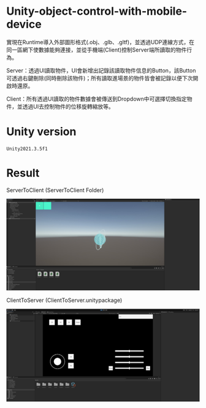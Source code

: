 # Unity-object-control-with-mobile-device

實現在Runtime導入外部圖形格式(.obj、.glb、.gltf)，並透過UDP連線方式，在同一區網下使數據能夠連接，並從手機端(Client)控制Server端所讀取的物件行為。

Server：透過UI讀取物件，UI會新增出記錄該讀取物件信息的Button，該Button可透過右鍵刪除(同時刪除該物件)；所有讀取進場景的物件皆會被記錄以便下次開啟時還原。

Client：所有透過UI讀取的物件數據會被傳送到Dropdown中可選擇切換指定物件，並透過UI去控制物件的位移旋轉縮放等。

# Unity version

```
Unity2021.3.5f1
```

# Result

ServerToClient (ServerToClient Folder)

![image](https://github.com/kairaun/Unity-object-control-with-mobile-device/blob/main/pic/Server.jpg)  

ClientToServer (ClientToServer.unitypackage)

![image](https://github.com/kairaun/Unity-object-control-with-mobile-device/blob/main/pic/Client.jpg)  
